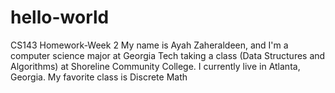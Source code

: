 # hello-world
CS143 Homework-Week 2
My name is Ayah Zaheraldeen, and I'm a computer science major at Georgia Tech taking a class (Data Structures and Algorithms) at Shoreline Community College. I currently live in Atlanta, Georgia.
My favorite class is Discrete Math 
